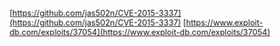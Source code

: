 [https://github.com/jas502n/CVE-2015-3337](https://github.com/jas502n/CVE-2015-3337)
[https://www.exploit-db.com/exploits/37054](https://www.exploit-db.com/exploits/37054)

